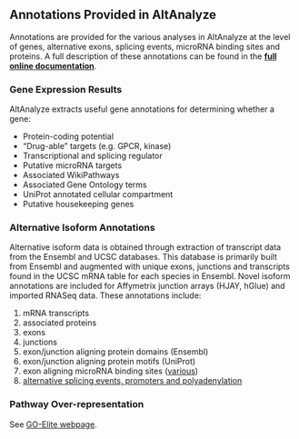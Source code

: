 ## Annotations Provided in AltAnalyze ##

Annotations are provided for the various analyses in AltAnalyze at the level of genes, alternative exons, splicing events, microRNA binding sites and proteins. A full description of these annotations can be found in the **[full online documentation](http://www.altanalyze.org/help.htm)**.

### Gene Expression Results ###

AltAnalyze extracts useful gene annotations for determining whether a gene:

  * Protein-coding potential
  * “Drug-able” targets (e.g. GPCR, kinase)
  * Transcriptional and splicing regulator
  * Putative microRNA targets
  * Associated WikiPathways
  * Associated Gene Ontology terms
  * UniProt annotated cellular compartment
  * Putative housekeeping genes

### Alternative Isoform Annotations ###

Alternative isoform data is obtained through extraction of transcript data from the Ensembl and UCSC databases. This database is primarily built from Ensembl and augmented with unique exons, junctions and transcripts found in the UCSC mRNA table for each species in Ensembl. Novel isoform annotations are included for Affymetrix junction arrays (HJAY, hGlue) and imported RNASeq data. These annotations include:

  1. mRNA transcripts
  1. associated proteins
  1. exons
  1. junctions
  1. exon/junction aligning protein domains (Ensembl)
  1. exon/junction aligning protein motifs (UniProt)
  1. exon aligning microRNA binding sites ([various](http://www.altanalyze.org/help.htm#microrna))
  1. [alternative splicing events, promoters and polyadenylation](http://www.altanalyze.org/help.htm#as_predict)

### Pathway Over-representation ###

See [GO-Elite webpage](http://genmapp.org/go_elite/help.htm#resources).